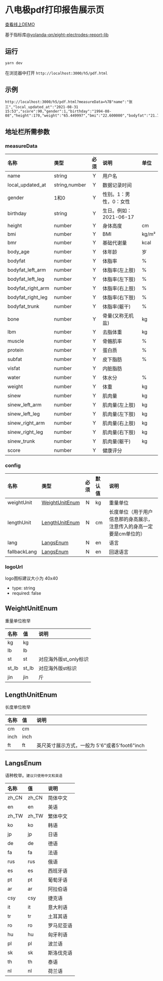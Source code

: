 # 八电极pdf打印报告展示页

[查看线上DEMO](https://qnplus-preview.yolanda.hk/h5-business-demo/eight-electrodes-report-views-public/h5/pdf.html?measureData=%7B"name":"张三","local_updated_at":"2021-08-31%2015:53","score":90,"gender":1,"birthday":"1994-08-08","height":170,"weight":"65.449997","bmi":"22.600000","bodyfat":"21.799999","bodyfat_left_arm":"1.08","bodyfat_left_leg":"3.62","bodyfat_right_arm":"1.15","bodyfat_right_leg":"3.86","bodyfat_trunk":"9.32","subfat":"19.900000","visfat":"6","water":"57.799999","bmr":"1475","body_age":"27","muscle":"42.933498","bone":"3.100000","sinew":"48.099998","sinew_left_arm":"2.50","sinew_left_leg":"7.37","sinew_right_arm":"2.81","sinew_right_leg":"8.63","sinew_trunk":"23.09","protein":"15.737200","lbm":"51.200001"%7D&config=%7B"lang":"zh_CN","fallbackLang":"en","weightUnit":"kg"%7D)

基于指标库[@yolanda-qn/eight-electrodes-report-lib](https://www.npmjs.com/package/@yolanda-qn/eight-electrodes-report-lib)

## 运行
```sh
yarn dev
```
在浏览器中打开 `http://localhost:3000/h5/pdf.html`

## 示例
```
http://localhost:3000/h5/pdf.html?measureData=%7B"name":"张三","local_updated_at":"2021-08-31 15:53","score":90,"gender":1,"birthday":"1994-08-08","height":170,"weight":"65.449997","bmi":"22.600000","bodyfat":"21.799999","bodyfat_left_arm":"1.08","bodyfat_left_leg":"3.62","bodyfat_right_arm":"1.15","bodyfat_right_leg":"3.86","bodyfat_trunk":"9.32","subfat":"19.900000","visfat":"6","water":"57.799999","bmr":"1475","body_age":"27","muscle":"42.933498","bone":"3.100000","sinew":"48.099998","sinew_left_arm":"2.50","sinew_left_leg":"7.37","sinew_right_arm":"2.81","sinew_right_leg":"8.63","sinew_trunk":"23.09","protein":"15.737200","lbm":"51.200001"%7D&config=%7B"lang":"zh_CN","fallbackLang":"en","weightUnit":"kg"%7D
```

## 地址栏所需参数
### measureData

|名称|类型|必须|说明|单位|
|:--|:--|:--:|:--|:--|
|name|string|Y|用户名|
|local_updated_at|string,number|Y|数据记录时间|
|gender |1和0 |Y|性别。1：男性，0：女性||
|birthday |string |Y|生日。例如：2021-06-17||
|height |number |Y|身体高度|cm|
|bmi |number |Y|BMI|kg/m²|
|bmr |number |Y|基础代谢量|kcal|
|body_age |number |Y|体年龄|岁|
|bodyfat |number |Y|体脂率|%|
|bodyfat_left_arm |number |Y|体脂率(左上肢)|%|
|bodyfat_left_leg |number |Y|体脂率(左下肢)|%|
|bodyfat_right_arm |number |Y|体脂率(右上肢)|%|
|bodyfat_right_leg |number |Y|体脂率(右下肢)|%|
|bodyfat_trunk |number |Y|体脂率(躯干)|%|
|bone|number |Y|骨量(又称无机盐)|kg|
|lbm|number|Y|去脂体重|kg|
|muscle |number |Y|骨骼肌率|%|
|protein |number |Y|蛋白质|%|
|subfat |number |Y|皮下脂肪|%|
|visfat |number |Y|内脏脂肪||
|water |number |Y|体水分|%|
|weight |number |Y|体重|kg|
|sinew |number |Y|肌肉量|kg|
|sinew_left_arm |number |Y|肌肉量(左上肢)|kg|
|sinew_left_leg |number |Y|肌肉量(左下肢)|kg|
|sinew_right_arm |number |Y|肌肉量(右上肢)|kg|
|sinew_right_leg |number |Y|肌肉量(右下肢)|kg|
|sinew_trunk |number |Y|肌肉量(躯干)|kg|
|score|number|Y|健康评分||

### config
|名称|类型|必须|默认值|说明|
|:--|:--|:--:|:--|:--|
|weightUnit|[WeightUnitEnum](#WeightUnitEnum)|N|kg|重量单位|
|lengthUnit|[LengthUnitEnum](#LengthUnitEnum)|N|cm|长度单位（用于用户信息那的身高展示，注意传入的身高一定要是cm单位的）|
|lang|[LangsEnum](#LangsEnum)|N|en|语言|
|fallbackLang|[LangsEnum](#LangsEnum)|N|en|回退语言|

### logoUrl
logo图标建议大小为 40x40
+ type: string
+ required: false

## WeightUnitEnum
重量单位枚举

|名称|值|说明|
|:--|:--|:--|
|kg|kg|
|lb|lb|
|st|st|对应海外版st_only标识
|st_lb|st_lb|对应海外版st标识
|jin|jin|斤

## LengthUnitEnum
长度单位枚举

|名称|值|说明|
|:--|:--|:--|
|cm|cm|
|inch|inch|
|ft|ft|英尺英寸展示方式，一般为 5'6"或者5'foot6"inch|
## LangsEnum
语种枚举。`建议只使用中文和英语`

|名称|值|说明|
|:--|:--|:--|
|zh_CN|zh_CN|简体中文|
|en|en|英语|
|zh_TW|zh_TW|繁体中文|
|ko|ko|韩语|
|jp|jp|日语|
|de|de|德语|
|fa|fa|法语|
|rus|rus|俄语|
|es|es|西班牙语|
|pt|pt|葡萄牙语|
|ar|ar|阿拉伯语|
|csy|csy|捷克语|
|it|it|意大利语|
|tr|tr|土耳其语|
|ro|ro|罗马尼亚语|
|hu|hu|匈牙利语|
|pl|pl|波兰语|
|sk|sk|斯洛伐克语|
|th|th|泰语|
|nl|nl|荷兰语|